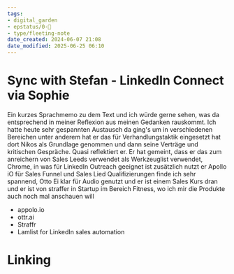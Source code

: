 ```yaml
---
tags: 
- digital_garden
- epstatus/0-🌰
- type/fleeting-note
date_created: 2024-06-07 21:08
date_modified: 2025-06-25 06:10
---
```

# Sync with Stefan - LinkedIn Connect via Sophie

Ein kurzes Sprachmemo zu dem Text und ich würde gerne sehen, was da entsprechend in meiner Reflexion aus meinen Gedanken rauskommt. Ich hatte heute sehr gespannten Austausch da ging's um in verschiedenen Bereichen unter anderem hat er das für Verhandlungstaktik eingesetzt hat dort Nikos als Grundlage genommen und dann seine Verträge und kritischen Gespräche. Quasi reflektiert er. Er hat gemeint, dass er das zum anreichern von Sales Leeds verwendet als Werkzeuglist verwendet, Chrome, in was für LinkedIn Outreach geeignet ist zusätzlich nutzt er Apollo iO für Sales Funnel und Sales Lied Qualifizierungen finde ich sehr spannend, Otto Ei klar für Audio genutzt und er ist einem Sales Kurs dran und er ist von straffer in Startup im Bereich Fitness, wo ich mir die Produkte auch noch mal anschauen will

* appolo.io
* ottr.ai
* Straffr
* Lamlist for LinkedIn sales automation

# Linking